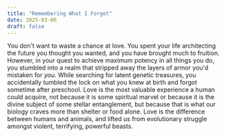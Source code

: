 ```yaml
---
title: "Remembering What I Forgot"
date: 2025-03-06
draft: false
---
```

You don't want to waste a chance at love. You spent your life architecting the future you thought you wanted, and you have brought much to fruition. However, in your quest to achieve maximum potency in all things you do, you stumbled into a realm that stripped away the layers of armor you'd mistaken for *you*. While searching for latent genetic treasures, you accidentally tumbled the lock on what you knew at birth and forgot sometime after preschool. Love is the most valuable experience a human could acquire, not because it is some spiritual marvel or because it is the divine subject of some stellar entanglement, but because that is what our biology craves more than shelter or food alone. Love is the difference between humans and animals, and lifted us from evolutionary struggle amongst violent, terrifying, powerful beasts.
